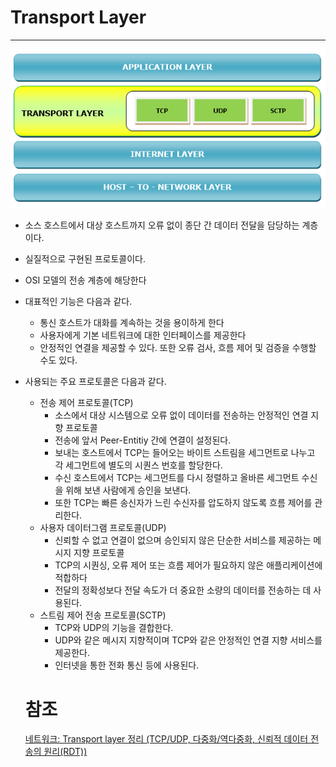# Transport Layer

---

![Untitled](Transport_Layer/Untitled.png)

- 소스 호스트에서 대상 호스트까지 오류 없이 종단 간 데이터 전달을 담당하는 계층이다.
- 실질적으로 구현된 프로토콜이다.
- OSI 모델의 전송 계층에 해당한다
- 대표적인 기능은 다음과 같다.
    - 통신 호스트가 대화를 계속하는 것을 용이하게 한다
    - 사용자에게 기본 네트워크에 대한 인터페이스를 제공한다
    - 안정적인 연결을 제공할 수 있다. 또한 오류 검사, 흐름 제어 및 검증을 수행할 수도 있다.
- 사용되는 주요 프로토콜은 다음과 같다.
    - 전송 제어 프로토콜(TCP)
        - 소스에서 대상 시스템으로 오류 없이 데이터를 전송하는 안정적인 연결 지향 프로토콜
        - 전송에 앞서 Peer-Entitiy 간에 연결이 설정된다.
        - 보내는 호스트에서 TCP는 들어오는 바이트 스트림을 세그먼트로 나누고 각 세그먼트에 별도의 시퀀스 번호를 할당한다.
        - 수신 호스트에서 TCP는 세그먼트를 다시 정렬하고 올바른 세그먼트 수신을 위해 보낸 사람에게 승인을 보낸다.
        - 또한 TCP는 빠른 송신자가 느린 수신자를 압도하지 않도록 흐름 제어를 관리한다.
    - 사용자 데이터그램 프로토콜(UDP)
        - 신뢰할 수 없고 연결이 없으며 승인되지 않은 단순한 서비스를 제공하는 메시지 지향 프로토콜
        - TCP의 시퀀싱, 오류 제어 또는 흐름 제어가 필요하지 않은 애플리케이션에 적합하다
        - 전달의 정확성보다 전달 속도가 더 중요한 소량의 데이터를 전송하는 데 사용된다.
    - 스트림 제어 전송 프로토콜(SCTP)
        - TCP와 UDP의 기능을 결합한다.
        - UDP와 같은 메시지 지향적이며 TCP와 같은 안정적인 연결 지향 서비스를 제공한다.
        - 인터넷을 통한 전화 통신 등에 사용된다.
    
    # 참조
    
    [네트워크: Transport layer 정리 (TCP/UDP, 다중화/역다중화, 신뢰적 데이터 전송의 원리(RDT))](https://seungjuitmemo.tistory.com/83)